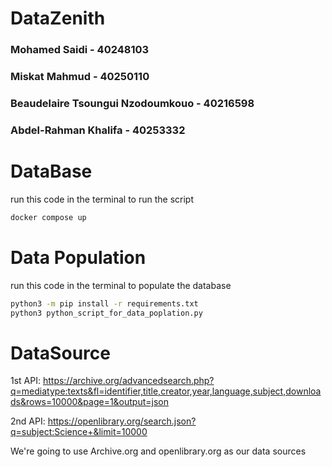 # DataZenith

### Mohamed Saidi - 40248103
### Miskat Mahmud - 40250110
### Beaudelaire Tsoungui Nzodoumkouo - 40216598
### Abdel-Rahman Khalifa - 40253332




# DataBase
run this code in the terminal to run the script

```bash
docker compose up
```

# Data Population
run this code in the terminal to populate the database

```bash
python3 -m pip install -r requirements.txt
python3 python_script_for_data_poplation.py
```

# DataSource

1st API: https://archive.org/advancedsearch.php?q=mediatype:texts&fl=identifier,title,creator,year,language,subject,downloads&rows=10000&page=1&output=json

2nd API: https://openlibrary.org/search.json?q=subject:Science+&limit=10000 

We're going to use Archive.org and openlibrary.org as our data sources
